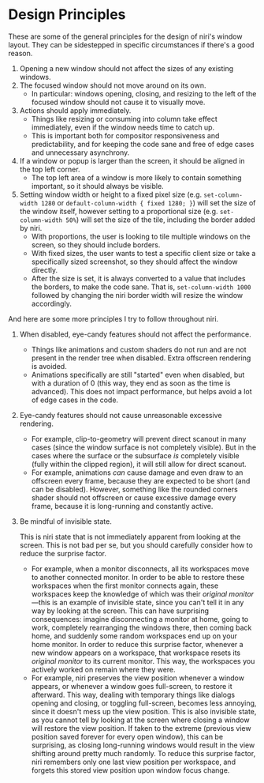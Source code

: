 # Design Principles

These are some of the general principles for the design of niri's window layout.
They can be sidestepped in specific circumstances if there's a good reason.

1. Opening a new window should not affect the sizes of any existing windows.
1. The focused window should not move around on its own.
    - In particular: windows opening, closing, and resizing to the left of the focused window should not cause it to visually move.
1. Actions should apply immediately.
    - Things like resizing or consuming into column take effect immediately, even if the window needs time to catch up.
    - This is important both for compositor responsiveness and predictability, and for keeping the code sane and free of edge cases and unnecessary asynchrony.
1. If a window or popup is larger than the screen, it should be aligned in the top left corner.
    - The top left area of a window is more likely to contain something important, so it should always be visible.
1. Setting window width or height to a fixed pixel size (e.g. `set-column-width 1280` or `default-column-width { fixed 1280; }`) will set the size of the window itself, however setting to a proportional size (e.g. `set-column-width 50%`) will set the size of the tile, including the border added by niri.
    - With proportions, the user is looking to tile multiple windows on the screen, so they should include borders.
    - With fixed sizes, the user wants to test a specific client size or take a specifically sized screenshot, so they should affect the window directly.
    - After the size is set, it is always converted to a value that includes the borders, to make the code sane. That is, `set-column-width 1000` followed by changing the niri border width will resize the window accordingly.

And here are some more principles I try to follow throughout niri.

1. When disabled, eye-candy features should not affect the performance.
    - Things like animations and custom shaders do not run and are not present in the render tree when disabled. Extra offscreen rendering is avoided.
    - Animations specifically are still "started" even when disabled, but with a duration of 0 (this way, they end as soon as the time is advanced). This does not impact performance, but helps avoid a lot of edge cases in the code.
1. Eye-candy features should not cause unreasonable excessive rendering.
    - For example, clip-to-geometry will prevent direct scanout in many cases (since the window surface is not completely visible). But in the cases where the surface or the subsurface *is* completely visible (fully within the clipped region), it will still allow for direct scanout.
    - For example, animations *can* cause damage and even draw to an offscreen every frame, because they are expected to be short (and can be disabled). However, something like the rounded corners shader should not offscreen or cause excessive damage every frame, because it is long-running and constantly active.
1. Be mindful of invisible state.

    This is niri state that is not immediately apparent from looking at the screen. This is not bad per se, but you should carefully consider how to reduce the surprise factor.

    - For example, when a monitor disconnects, all its workspaces move to another connected monitor. In order to be able to restore these workspaces when the first monitor connects again, these workspaces keep the knowledge of which was their *original monitor*—this is an example of invisible state, since you can't tell it in any way by looking at the screen. This can have surprising consequences: imagine disconnecting a monitor at home, going to work, completely rearranging the windows there, then coming back home, and suddenly some random workspaces end up on your home monitor. In order to reduce this surprise factor, whenever a new window appears on a workspace, that workspace resets its *original monitor* to its current monitor. This way, the workspaces you actively worked on remain where they were.
    - For example, niri preserves the view position whenever a window appears, or whenever a window goes full-screen, to restore it afterward. This way, dealing with temporary things like dialogs opening and closing, or toggling full-screen, becomes less annoying, since it doesn't mess up the view position. This is also invisible state, as you cannot tell by looking at the screen where closing a window will restore the view position. If taken to the extreme (previous view position saved forever for every open window), this can be surprising, as closing long-running windows would result in the view shifting around pretty much randomly. To reduce this surprise factor, niri remembers only one last view position per workspace, and forgets this stored view position upon window focus change.
